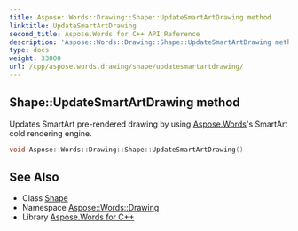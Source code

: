 ```yaml
---
title: Aspose::Words::Drawing::Shape::UpdateSmartArtDrawing method
linktitle: UpdateSmartArtDrawing
second_title: Aspose.Words for C++ API Reference
description: 'Aspose::Words::Drawing::Shape::UpdateSmartArtDrawing method. Updates SmartArt pre-rendered drawing by using Aspose.Words''s SmartArt cold rendering engine in C++.'
type: docs
weight: 33000
url: /cpp/aspose.words.drawing/shape/updatesmartartdrawing/
---
```

## Shape::UpdateSmartArtDrawing method


Updates SmartArt pre-rendered drawing by using [Aspose.Words](../../../aspose.words/)'s SmartArt cold rendering engine.

```cpp
void Aspose::Words::Drawing::Shape::UpdateSmartArtDrawing()
```

## See Also

* Class [Shape](../)
* Namespace [Aspose::Words::Drawing](../../)
* Library [Aspose.Words for C++](../../../)
